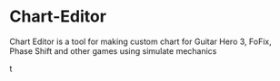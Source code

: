 # Chart-Editor
Chart Editor is a tool for making custom chart for Guitar Hero 3, FoFix, Phase Shift and other games using simulate mechanics

t

